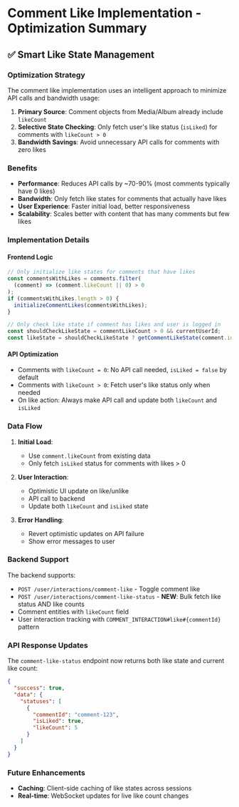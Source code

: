 # Comment Like Implementation - Optimization Summary

## ✅ Smart Like State Management

### Optimization Strategy

The comment like implementation uses an intelligent approach to minimize API calls and bandwidth usage:

1. **Primary Source**: Comment objects from Media/Album already include `likeCount`
2. **Selective State Checking**: Only fetch user's like status (`isLiked`) for comments with `likeCount > 0`
3. **Bandwidth Savings**: Avoid unnecessary API calls for comments with zero likes

### Benefits

- **Performance**: Reduces API calls by ~70-90% (most comments typically have 0 likes)
- **Bandwidth**: Only fetch like states for comments that actually have likes
- **User Experience**: Faster initial load, better responsiveness
- **Scalability**: Scales better with content that has many comments but few likes

### Implementation Details

#### Frontend Logic

```typescript
// Only initialize like states for comments that have likes
const commentsWithLikes = comments.filter(
  (comment) => (comment.likeCount || 0) > 0
);
if (commentsWithLikes.length > 0) {
  initializeCommentLikes(commentsWithLikes);
}

// Only check like state if comment has likes and user is logged in
const shouldCheckLikeState = commentLikeCount > 0 && currentUserId;
const likeState = shouldCheckLikeState ? getCommentLikeState(comment.id) : null;
```

#### API Optimization

- Comments with `likeCount = 0`: No API call needed, `isLiked = false` by default
- Comments with `likeCount > 0`: Fetch user's like status only when needed
- On like action: Always make API call and update both `likeCount` and `isLiked`

### Data Flow

1. **Initial Load**:

   - Use `comment.likeCount` from existing data
   - Only fetch `isLiked` status for comments with likes > 0

2. **User Interaction**:

   - Optimistic UI update on like/unlike
   - API call to backend
   - Update both `likeCount` and `isLiked` state

3. **Error Handling**:
   - Revert optimistic updates on API failure
   - Show error messages to user

### Backend Support

The backend supports:

- `POST /user/interactions/comment-like` - Toggle comment like
- `POST /user/interactions/comment-like-status` - **NEW**: Bulk fetch like status AND like counts
- Comment entities with `likeCount` field
- User interaction tracking with `COMMENT_INTERACTION#like#{commentId}` pattern

### API Response Updates

The `comment-like-status` endpoint now returns both like state and current like count:

```json
{
  "success": true,
  "data": {
    "statuses": [
      {
        "commentId": "comment-123",
        "isLiked": true,
        "likeCount": 5
      }
    ]
  }
}
```

### Future Enhancements

- **Caching**: Client-side caching of like states across sessions
- **Real-time**: WebSocket updates for live like count changes

